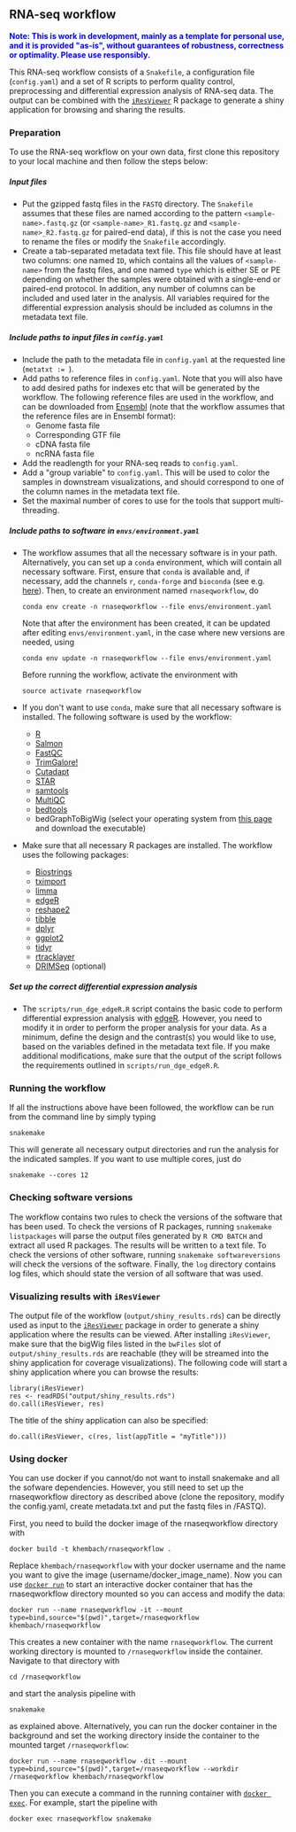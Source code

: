## RNA-seq workflow

 <span style="color:blue">**Note: This is work in development, mainly as a template for personal use, and it is provided "as-is", without guarantees of robustness, correctness or optimality. Please use responsibly.**</span>

This RNA-seq workflow consists of a `Snakefile`, a configuration file (`config.yaml`) and a set of R scripts to perform quality control, preprocessing and differential expression analysis of RNA-seq data. The output can be combined with the [`iResViewer`](https://github.com/csoneson/iResViewer) R package to generate a shiny application for browsing and sharing the results.

### Preparation
To use the RNA-seq workflow on your own data, first clone this repository to your local machine and then follow the steps below:

##### Input files

- Put the gzipped fastq files in the `FASTQ` directory. The `Snakefile` assumes that these files are named according to the pattern `<sample-name>.fastq.gz` (or `<sample-name>_R1.fastq.gz` and `<sample-name>_R2.fastq.gz` for paired-end data), if this is not the case you need to rename the files or modify the `Snakefile` accordingly.
-  Create a tab-separated metadata text file. This file should have at least two columns: one named `ID`, which contains all the values of `<sample-name>` from the fastq files, and one named `type` which is either SE or PE depending on whether the samples were obtained with a single-end or paired-end protocol. In addition, any number of columns can be included and used later in the analysis. All variables required for the differential expression analysis should be included as columns in the metadata text file. 

##### Include paths to input files in `config.yaml`

- Include the path to the metadata file in `config.yaml` at the requested line (`metatxt := `).
- Add paths to reference files in `config.yaml`. Note that you will also have to add desired paths for indexes etc that will be generated by the workflow. The following reference files are used in the workflow, and can be downloaded from [Ensembl](https://www.ensembl.org/info/data/ftp/index.html) (note that the workflow assumes that the reference files are in Ensembl format):
	- Genome fasta file
	- Corresponding GTF file
	- cDNA fasta file
	- ncRNA fasta file
-  Add the readlength for your RNA-seq reads to `config.yaml`.
-  Add a "group variable" to `config.yaml`. This will be used to color the samples in downstream visualizations, and should correspond to one of the column names in the metadata text file.
-  Set the maximal number of cores to use for the tools that support multi-threading.

##### Include paths to software in `envs/environment.yaml`

- The workflow assumes that all the necessary software is in your path. Alternatively, you can set up a `conda` environment, which will contain all necessary software. First, ensure that `conda` is available and, if necessary, add the channels `r`, `conda-forge` and `bioconda` (see e.g. [here](https://bioconda.github.io/)). Then, to create an environment named `rnaseqworkflow`, do

	```conda env create -n rnaseqworkflow --file envs/environment.yaml``` 

	Note that after the environment has been created, it can be updated after editing `envs/environment.yaml`, in the case where new versions are needed, using 

	```conda env update -n rnaseqworkflow --file envs/environment.yaml```

	Before running the workflow, activate the environment with 

	```source activate rnaseqworkflow``` 

- If you don't want to use `conda`, make sure that all necessary software is installed. The following software is used by the workflow:
	- [R](https://www.r-project.org/)
	- [Salmon](https://combine-lab.github.io/salmon/)
	- [FastQC](https://www.bioinformatics.babraham.ac.uk/projects/fastqc/)
	- [TrimGalore!](https://www.bioinformatics.babraham.ac.uk/projects/trim_galore/)
	- [Cutadapt](http://cutadapt.readthedocs.io/en/stable/guide.html)
	- [STAR](https://github.com/alexdobin/STAR)
	- [samtools](http://www.htslib.org/)
	- [MultiQC](http://multiqc.info/)
	- [bedtools](http://bedtools.readthedocs.io/en/latest/)
	- bedGraphToBigWig (select your operating system from [this page](http://hgdownload.soe.ucsc.edu/admin/exe/) and download the executable)
- Make sure that all necessary R packages are installed. The workflow uses the following packages:
	- [Biostrings](https://bioconductor.org/packages/release/bioc/html/Biostrings.html)
	- [tximport](http://bioconductor.org/packages/release/bioc/html/tximport.html)
	- [limma](http://bioconductor.org/packages/release/bioc/html/limma.html)
	- [edgeR](https://bioconductor.org/packages/release/bioc/html/edgeR.html)
	- [reshape2](https://cran.r-project.org/web/packages/reshape2/index.html)
	- [tibble](https://cran.r-project.org/web/packages/tibble/index.html)
	- [dplyr](https://cran.r-project.org/web/packages/dplyr/index.html)
	- [ggplot2](https://cran.r-project.org/web/packages/ggplot2/index.html)
	- [tidyr](https://cran.r-project.org/web/packages/tidyr/index.html)
	- [rtracklayer](http://bioconductor.org/packages/release/bioc/html/rtracklayer.html)
	- [DRIMSeq](http://bioconductor.org/packages/release/bioc/html/DRIMSeq.html) (optional)

##### Set up the correct differential expression analysis
- The `scripts/run_dge_edgeR.R` script contains the basic code to perform differential expression analysis with [edgeR](https://bioconductor.org/packages/release/bioc/html/edgeR.html). However, you need to modify it in order to perform the proper analysis for your data. As a minimum, define the design and the contrast(s) you would like to use, based on the variables defined in the metadata text file. If you make additional modifications, make sure that the output of the script follows the requirements outlined in `scripts/run_dge_edgeR.R`. 

### Running the workflow

If all the instructions above have been followed, the workflow can be run from the command line by simply typing 

```snakemake```

This will generate all necessary output directories and run the analysis for the indicated samples. If you want to use multiple cores, just do

```snakemake --cores 12```

### Checking software versions

The workflow contains two rules to check the versions of the software that has been used. To check the versions of R packages, running `snakemake listpackages` will parse the output files generated by `R CMD BATCH` and extract all used R packages. The results will be written to a text file. To check the versions of other software, running `snakemake softwareversions` will check the versions of the software. Finally, the `log` directory contains log files, which should state the version of all software that was used. 

### Visualizing results with `iResViewer`

The output file of the workflow (`output/shiny_results.rds`) can be directly used as input to the [`iResViewer`](https://github.com/csoneson/iResViewer) package in order to generate a shiny application where the results can be viewed. After installing `iResViewer`, make sure that the bigWig files listed in the `bwFiles` slot of `output/shiny_results.rds` are reachable (they will be streamed into the shiny application for coverage visualizations). The following code will start a shiny application where you can browse the results:

```
library(iResViewer)
res <- readRDS("output/shiny_results.rds")
do.call(iResViewer, res)
```

The title of the shiny application can also be specified:

```
do.call(iResViewer, c(res, list(appTitle = "myTitle")))
```

### Using docker

You can use docker if you cannot/do not want to install snakemake and all the sofware dependencies. However, you still need to set up the rnaseqworkflow directory as described above (clone the repository, modify the config.yaml, create metadata.txt and put the fastq files in /FASTQ).

First, you need to build the docker image of the rnaseqworkflow directory with

```
docker build -t khembach/rnaseqworkflow .
```
Replace `khembach/rnaseqworkflow` with your docker username and the name you want to give the image (username/docker_image_name). Now you can use [`docker run`](https://docs.docker.com/engine/reference/commandline/run/) to start an interactive docker container that has the rnaseqworkflow directory mounted so you can access and modify the data:

```
docker run --name rnaseqworkflow -it --mount type=bind,source="$(pwd)",target=/rnaseqworkflow khembach/rnaseqworkflow
```

This creates a new container with the name `rnaseqworkflow`. The current working directory is mounted to `/rnaseqworkflow` inside the container. Navigate to that directory with

```
cd /rnaseqworkflow
```

and start the analysis pipeline with

```
snakemake
```

as explained above. Alternatively, you can run the docker container in the background and set the working directory inside the container to the mounted target `/rnaseqworkflow`:

```
docker run --name rnaseqworkflow -dit --mount type=bind,source="$(pwd)",target=/rnaseqworkflow --workdir /rnaseqworkflow khembach/rnaseqworkflow
```

Then you can execute a command in the running container with [`docker exec`](https://docs.docker.com/engine/reference/commandline/exec/). For example, start the pipeline with

```
docker exec rnaseqworkflow snakemake
```
